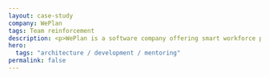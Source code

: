 ```yaml
---
layout: case-study
company: WePlan
tags: Team reinforcement
description: <p>WePlan is a software company offering smart workforce planning solutions.</p><p>We worked with them to modernize their Ember.js codebase, refactor old patterns and accelerate their team's value delivery.</p>
hero:
  tags: "architecture / development / mentoring"
permalink: false
---
```

